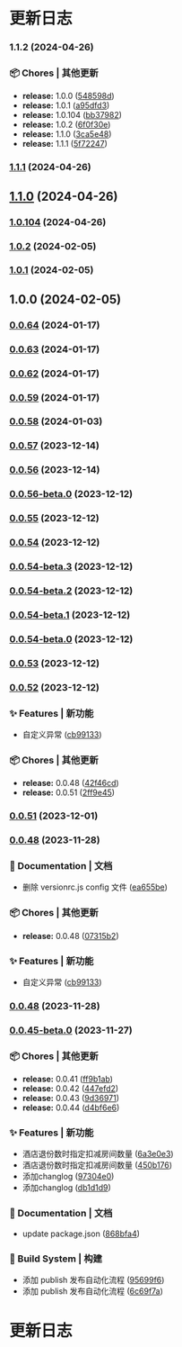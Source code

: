 # 更新日志 


### 1.1.2 (2024-04-26)


### 📦 Chores | 其他更新

* **release:** 1.0.0 ([548598d](https://github.com/snowmountain-top/user-cli-nodejs/commit/548598d2d4b770e072cd58a30eed184a900aa4dc))
* **release:** 1.0.1 ([a95dfd3](https://github.com/snowmountain-top/user-cli-nodejs/commit/a95dfd3c29150a3742976ca23f70774e638f18c0))
* **release:** 1.0.104 ([bb37982](https://github.com/snowmountain-top/user-cli-nodejs/commit/bb379820cdb7a1fec6cc29de88becf818d1ffee3))
* **release:** 1.0.2 ([6f0f30e](https://github.com/snowmountain-top/user-cli-nodejs/commit/6f0f30e4dc22820628bd21042b9267dfc4980e0c))
* **release:** 1.1.0 ([3ca5e48](https://github.com/snowmountain-top/user-cli-nodejs/commit/3ca5e489cbb66b4f10b65f9b43815f78186d3823))
* **release:** 1.1.1 ([5f72247](https://github.com/snowmountain-top/user-cli-nodejs/commit/5f72247f75ba938aa6e51791b80cbbdbf4c4a046))

### [1.1.1](https://github.com/snowmountain-top/user-cli-nodejs/compare/v1.1.0...v1.1.1) (2024-04-26)

## [1.1.0](https://github.com/snowmountain-top/user-cli-nodejs/compare/v1.0.104...v1.1.0) (2024-04-26)

### [1.0.104](https://github.com/snowmountain-top/user-cli-nodejs/compare/v1.0.16...v1.0.104) (2024-04-26)

### [1.0.2](https://github.com/snowmountain-top/user-cli-nodejs/compare/v1.0.1...v1.0.2) (2024-02-05)

### [1.0.1](https://github.com/snowmountain-top/user-cli-nodejs/compare/v1.0.0...v1.0.1) (2024-02-05)

## 1.0.0 (2024-02-05)

### [0.0.64](https://github.com/snowmountain-top/ros-cli-nodejs/compare/v0.0.63...v0.0.64) (2024-01-17)

### [0.0.63](https://github.com/snowmountain-top/ros-cli-nodejs/compare/v0.0.62...v0.0.63) (2024-01-17)

### [0.0.62](https://github.com/snowmountain-top/ros-cli-nodejs/compare/v0.0.61...v0.0.62) (2024-01-17)

### [0.0.59](https://github.com/snowmountain-top/ros-cli-nodejs/compare/v0.0.58...v0.0.59) (2024-01-17)

### [0.0.58](https://github.com/snowmountain-top/ros-cli-nodejs/compare/v0.0.57...v0.0.58) (2024-01-03)

### [0.0.57](https://github.com/snowmountain-top/ros-cli-nodejs/compare/v0.0.56...v0.0.57) (2023-12-14)

### [0.0.56](https://github.com/snowmountain-top/ros-cli-nodejs/compare/v0.0.56-beta.0...v0.0.56) (2023-12-14)

### [0.0.56-beta.0](https://github.com/snowmountain-top/ros-cli-nodejs/compare/v0.0.55...v0.0.56-beta.0) (2023-12-12)

### [0.0.55](https://github.com/snowmountain-top/ros-cli-nodejs/compare/v0.0.54...v0.0.55) (2023-12-12)

### [0.0.54](https://github.com/snowmountain-top/ros-cli-nodejs/compare/v0.0.54-beta.3...v0.0.54) (2023-12-12)

### [0.0.54-beta.3](https://github.com/snowmountain-top/ros-cli-nodejs/compare/v0.0.54-beta.2...v0.0.54-beta.3) (2023-12-12)

### [0.0.54-beta.2](https://github.com/snowmountain-top/ros-cli-nodejs/compare/v0.0.54-beta.1...v0.0.54-beta.2) (2023-12-12)

### [0.0.54-beta.1](https://github.com/snowmountain-top/ros-cli-nodejs/compare/v0.0.54-beta.0...v0.0.54-beta.1) (2023-12-12)

### [0.0.54-beta.0](https://github.com/snowmountain-top/ros-cli-nodejs/compare/v0.0.53...v0.0.54-beta.0) (2023-12-12)

### [0.0.53](https://github.com/snowmountain-top/ros-cli-nodejs/compare/v0.0.52...v0.0.53) (2023-12-12)

### [0.0.52](https://github.com/snowmountain-top/ros-cli-nodejs/compare/v0.0.48...v0.0.52) (2023-12-12)


### ✨ Features | 新功能

* 自定义异常 ([cb99133](https://github.com/snowmountain-top/ros-cli-nodejs/commit/cb991332f9e6cc7301d4f1e5c0d927c9e8da4b37))


### 📦 Chores | 其他更新

* **release:** 0.0.48 ([42f46cd](https://github.com/snowmountain-top/ros-cli-nodejs/commit/42f46cd7ee40552fa4a78499e42de529601ed776))
* **release:** 0.0.51 ([2ff9e45](https://github.com/snowmountain-top/ros-cli-nodejs/commit/2ff9e458a75a355a53a883af826d0b5b1797b531))

### [0.0.51](https://github.com/snowmountain-top/ros-cli-nodejs/compare/v0.0.50...v0.0.51) (2023-12-01)

### [0.0.48](https://github.com/snowmountain-top/ros-cli-nodejs/compare/v0.0.45-beta.0...v0.0.48) (2023-11-28)


### 📝 Documentation | 文档

* 删除 versionrc.js config 文件 ([ea655be](https://github.com/snowmountain-top/ros-cli-nodejs/commit/ea655be5d8cc349fe19a37af1d3615b2f8dbbf9e))


### 📦 Chores | 其他更新

* **release:** 0.0.48 ([07315b2](https://github.com/snowmountain-top/ros-cli-nodejs/commit/07315b203792c54a271514526f37fe8769781ee8))


### ✨ Features | 新功能

* 自定义异常 ([cb99133](https://github.com/snowmountain-top/ros-cli-nodejs/commit/cb991332f9e6cc7301d4f1e5c0d927c9e8da4b37))

### [0.0.48](https://github.com/snowmountain-top/ros-cli-nodejs/compare/v0.0.47...v0.0.48) (2023-11-28)

### [0.0.45-beta.0](https://github.com/snowmountain-top/ros-cli-nodejs/compare/v0.0.42-beta.0...v0.0.45-beta.0) (2023-11-27)


### 📦 Chores | 其他更新

* **release:** 0.0.41 ([ff9b1ab](https://github.com/snowmountain-top/ros-cli-nodejs/commit/ff9b1ab960a9a156e8f0fe56be0550155f6b2b8d))
* **release:** 0.0.42 ([447efd2](https://github.com/snowmountain-top/ros-cli-nodejs/commit/447efd2faf01bfb32370aaec9f5c332139a5dcdb))
* **release:** 0.0.43 ([9d36971](https://github.com/snowmountain-top/ros-cli-nodejs/commit/9d3697157f9155a8724ebd06ed14189cbc8cf7b4))
* **release:** 0.0.44 ([d4bf6e6](https://github.com/snowmountain-top/ros-cli-nodejs/commit/d4bf6e6bcba033b4bb2dcc6249a512d230c523b2))


### ✨ Features | 新功能

*  酒店退份数时指定扣减房间数量 ([6a3e0e3](https://github.com/snowmountain-top/ros-cli-nodejs/commit/6a3e0e33d3dbd08120825c07f5dcb0dd495ba026))
*  酒店退份数时指定扣减房间数量 ([450b176](https://github.com/snowmountain-top/ros-cli-nodejs/commit/450b17675c8c955ddb689552d7736be751df67fa))
* 添加changlog ([97304e0](https://github.com/snowmountain-top/ros-cli-nodejs/commit/97304e0744b45f3a9d2d45d67460df9b1af82a0e))
* 添加changlog ([db1d1d9](https://github.com/snowmountain-top/ros-cli-nodejs/commit/db1d1d9d305e72f5bf9fcadf2571df4948d8da7c))


### 📝 Documentation | 文档

* update package.json ([868bfa4](https://github.com/snowmountain-top/ros-cli-nodejs/commit/868bfa4b216612c72afd1fed4f815d3300c4a141))


### 👷‍ Build System | 构建

* 添加 publish 发布自动化流程 ([95699f6](https://github.com/snowmountain-top/ros-cli-nodejs/commit/95699f65370b6e1f01beec4d31e867d71952c685))
* 添加 publish 发布自动化流程 ([6c69f7a](https://github.com/snowmountain-top/ros-cli-nodejs/commit/6c69f7a19ef7e14a3c68004766c23ebd107fbb6e))

# 更新日志 
